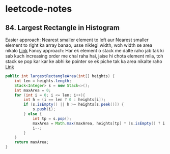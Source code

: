 # leetcode-notes

## 84. Largest Rectangle in Histogram
Easier approach: Nearest smaller element to left aur Nearest smaller element to right ka array banao, usse niklegi width, woh width se area nikalo [Link](https://leetcode.com/problems/largest-rectangle-in-histogram/discuss/28902/5ms-O(n)-Java-solution-explained-(beats-96))
Fancy approach: Har ek element o stack me dalte raho jab tak ki sab kuch increasing order me chal raha hai, jaise hi chota element mila, toh stack se pop kar kar ke abhi ke pointer se ek piche tak ka area nikalte raho [Link](https://leetcode.com/problems/largest-rectangle-in-histogram/discuss/28900/Short-and-Clean-O(n)-stack-based-JAVA-solution)
```java
public int largestRectangleArea(int[] heights) {
    int len = heights.length;
    Stack<Integer> s = new Stack<>();
    int maxArea = 0;
    for (int i = 0; i <= len; i++){
        int h = (i == len ? 0 : heights[i]);
        if (s.isEmpty() || h >= heights[s.peek()]) {
            s.push(i);
        } else {
            int tp = s.pop();
            maxArea = Math.max(maxArea, heights[tp] * (s.isEmpty() ? i : i - 1 - s.peek()));
            i--;
        }
    }
    return maxArea;
}
```
